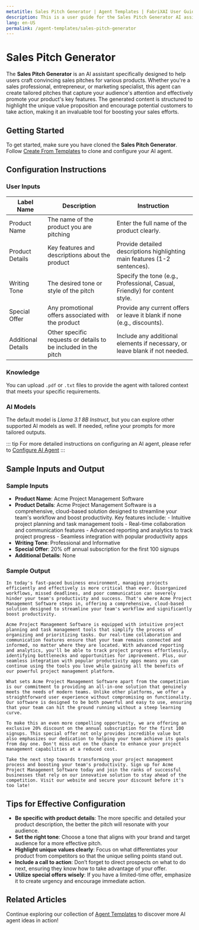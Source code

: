 ```yaml
---
metatitle: Sales Pitch Generator | Agent Templates | FabriXAI User Guide
description: This is a user guide for the Sales Pitch Generator AI assistant designed to craft compelling sales pitches for products.
lang: en-US
permalink: /agent-templates/sales-pitch-generator
---
```


# Sales Pitch Generator

The **Sales Pitch Generator** is an AI assistant specifically designed to help users craft convincing sales pitches for various products. Whether you're a sales professional, entrepreneur, or marketing specialist, this agent can create tailored pitches that capture your audience's attention and effectively promote your product's key features. The generated content is structured to highlight the unique value proposition and encourage potential customers to take action, making it an invaluable tool for boosting your sales efforts.


## Getting Started

To get started, make sure you have cloned the **Sales Pitch Generator**. Follow [Create From Templates](/en-us/create-from-templates/) to clone and configure your AI agent.


## Configuration Instructions

### User Inputs

| Label Name            | Description                                               | Instruction                           |
| ---------------------- | --------------------------------------------------------- | ------------------------------------- |
| Product Name       | The name of the product you are pitching                       | Enter the full name of the product clearly.                                 |
| Product Details     | Key features and descriptions about the product                | Provide detailed descriptions highlighting main features (1-2 sentences).   |
| Writing Tone       | The desired tone or style of the pitch                         | Specify the tone (e.g., Professional, Casual, Friendly) for content style.  |
| Special Offer      | Any promotional offers associated with the product             | Provide any current offers or leave it blank if none (e.g., discounts).     |
| Additional Details | Other specific requests or details to be included in the pitch | Include any additional elements if necessary, or leave blank if not needed. |

### Knowledge

You can upload `.pdf` or `.txt` files to provide the agent with tailored context that meets your specific requirements.

### AI Models

The default model is *Llama 3.1 8B Instruct*, but you can explore other supported AI models as well. If needed, refine your prompts for more tailored outputs.

::: tip
For more detailed instructions on configuring an AI agent, please refer to [Configure AI Agent](/en-us/configuer-ai-agent/)
:::


## Sample Inputs and Output

### Sample Inputs

- **Product Name**: Acme Project Management Software
- **Product Details**: Acme Project Management Software is a comprehensive, cloud-based solution designed to streamline your team's workflow and boost productivity. Key features include: - Intuitive project planning and task management tools - Real-time collaboration and communication features - Advanced reporting and analytics to track project progress - Seamless integration with popular productivity apps
- **Writing Tone**: Professional and Informative
- **Special Offer**: 20% off annual subscription for the first 100 signups
- **Additional Details**: None

### Sample Output

```
In today's fast-paced business environment, managing projects efficiently and effectively is more critical than ever. Disorganized workflows, missed deadlines, and poor communication can severely hinder your team's productivity and success. That's where Acme Project Management Software steps in, offering a comprehensive, cloud-based solution designed to streamline your team's workflow and significantly boost productivity.

Acme Project Management Software is equipped with intuitive project planning and task management tools that simplify the process of organizing and prioritizing tasks. Our real-time collaboration and communication features ensure that your team remains connected and informed, no matter where they are located. With advanced reporting and analytics, you'll be able to track project progress effortlessly, identifying bottlenecks and opportunities for improvement. Plus, our seamless integration with popular productivity apps means you can continue using the tools you love while gaining all the benefits of our powerful project management platform.

What sets Acme Project Management Software apart from the competition is our commitment to providing an all-in-one solution that genuinely meets the needs of modern teams. Unlike other platforms, we offer a straightforward user experience without compromising on functionality. Our software is designed to be both powerful and easy to use, ensuring that your team can hit the ground running without a steep learning curve.

To make this an even more compelling opportunity, we are offering an exclusive 20% discount on the annual subscription for the first 100 signups. This special offer not only provides incredible value but also emphasizes our dedication to helping your team achieve its goals from day one. Don't miss out on the chance to enhance your project management capabilities at a reduced cost.

Take the next step towards transforming your project management process and boosting your team's productivity. Sign up for Acme Project Management Software today and join the ranks of successful businesses that rely on our innovative solution to stay ahead of the competition. Visit our website and secure your discount before it's too late!
```

## Tips for Effective Configuration

- **Be specific with product details**: The more specific and detailed your product description, the better the pitch will resonate with your audience.
- **Set the right tone**: Choose a tone that aligns with your brand and target audience for a more effective pitch.
- **Highlight unique values clearly**: Focus on what differentiates your product from competitors so that the unique selling points stand out.
- **Include a call to action**: Don’t forget to direct prospects on what to do next, ensuring they know how to take advantage of your offer.
- **Utilize special offers wisely**: If you have a limited-time offer, emphasize it to create urgency and encourage immediate action.


## Related Articles
Continue exploring our collection of [Agent Templates](/en-us/agent-templates/) to discover more AI agent ideas in action!